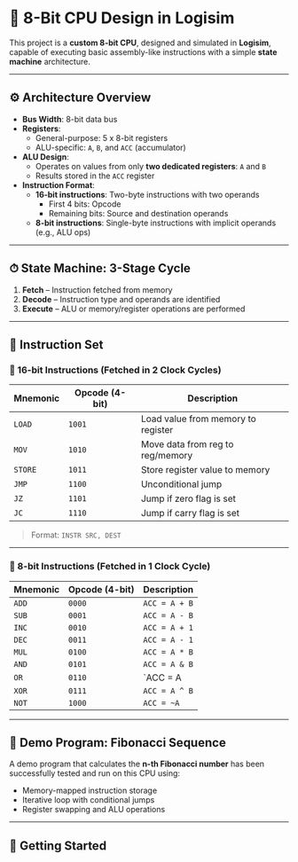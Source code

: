 # 🧠 8-Bit CPU Design in Logisim

This project is a **custom 8-bit CPU**, designed and simulated in **Logisim**, capable of executing basic assembly-like instructions with a simple **state machine** architecture.

---

## ⚙️ Architecture Overview

- **Bus Width**: 8-bit data bus  
- **Registers**:
  - General-purpose: 5 x 8-bit registers
  - ALU-specific: `A`, `B`, and `ACC` (accumulator)
- **ALU Design**:
  - Operates on values from only **two dedicated registers**: `A` and `B`
  - Results stored in the `ACC` register
- **Instruction Format**:
  - **16-bit instructions**: Two-byte instructions with two operands
    - First 4 bits: Opcode
    - Remaining bits: Source and destination operands
  - **8-bit instructions**: Single-byte instructions with implicit operands (e.g., ALU ops)

---

## ⏱ State Machine: 3-Stage Cycle

1. **Fetch** – Instruction fetched from memory
2. **Decode** – Instruction type and operands are identified
3. **Execute** – ALU or memory/register operations are performed

---

## 🧾 Instruction Set

### 🧩 16-bit Instructions (Fetched in 2 Clock Cycles)

| Mnemonic | Opcode (4-bit) | Description                        |
|----------|----------------|------------------------------------|
| `LOAD`   | `1001`         | Load value from memory to register |
| `MOV`    | `1010`         | Move data from reg to reg/memory   |
| `STORE`  | `1011`         | Store register value to memory     |
| `JMP`    | `1100`          | Unconditional jump                 |
| `JZ`     | `1101`          | Jump if zero flag is set           |
| `JC`     | `1110`          | Jump if carry flag is set          |

> Format: `INSTR SRC, DEST`

---

### 🔧 8-bit Instructions (Fetched in 1 Clock Cycle)

| Mnemonic | Opcode (4-bit) | Description           |
|----------|----------------|-----------------------|
| `ADD`    | `0000`         | `ACC = A + B`         |
| `SUB`    | `0001`         | `ACC = A - B`         |
| `INC`    | `0010`         | `ACC = A + 1`         |
| `DEC`    | `0011`         | `ACC = A - 1`         |
| `MUL`    | `0100`         | `ACC = A * B`         |
| `AND`    | `0101`         | `ACC = A & B`         |
| `OR`     | `0110`         | `ACC = A | B`         |
| `XOR`    | `0111`         | `ACC = A ^ B`         |
| `NOT`    | `1000`         | `ACC = ~A`            |
---

## 🧪 Demo Program: Fibonacci Sequence

A demo program that calculates the **n-th Fibonacci number** has been successfully tested and run on this CPU using:

- Memory-mapped instruction storage
- Iterative loop with conditional jumps
- Register swapping and ALU operations

---

## 🚀 Getting Started
